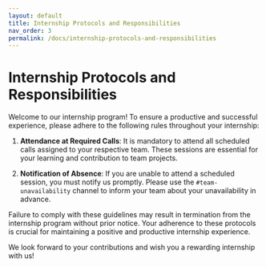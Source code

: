 ```yaml
---
layout: default
title: Internship Protocols and Responsibilities
nav_order: 3
permalink: /docs/internship-protocols-and-responsibilities
---
```


# Internship Protocols and Responsibilities

Welcome to our internship program! To ensure a productive and successful experience, please adhere to the following rules throughout your internship:

1. **Attendance at Required Calls**: It is mandatory to attend all scheduled calls assigned to your respective team. These sessions are essential for your learning and contribution to team projects.

2. **Notification of Absence**: If you are unable to attend a scheduled session, you must notify us promptly. Please use the `#team-unavailability` channel to inform your team about your unavailability in advance.

Failure to comply with these guidelines may result in termination from the internship program without prior notice. Your adherence to these protocols is crucial for maintaining a positive and productive internship experience.

We look forward to your contributions and wish you a rewarding internship with us!
